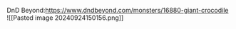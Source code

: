 DnD Beyond:https://www.dndbeyond.com/monsters/16880-giant-crocodile
![[Pasted image 20240924150156.png]]